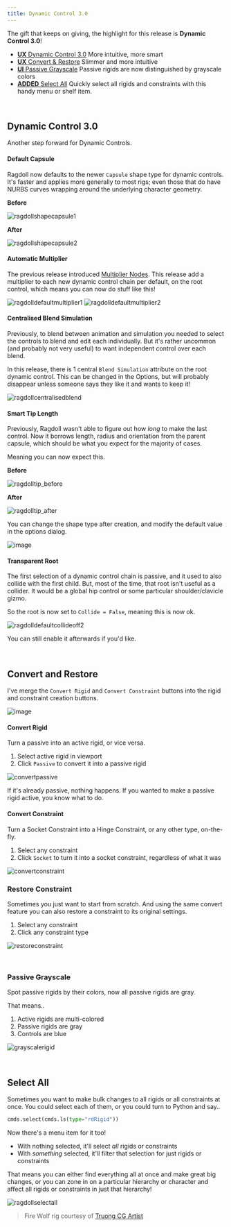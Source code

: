 ```yaml
---
title: Dynamic Control 3.0
---
```


The gift that keeps on giving, the highlight for this release is **Dynamic Control 3.0**!

- [**UX** Dynamic Control 3.0](#dynamic-control-30) More intuitive, more smart
- [**UX** Convert & Restore](#convert-and-restore) Slimmer and more intuitive
- [**UI** Passive Grayscale](#passive-grayscale) Passive rigids are now distinguished by grayscale colors
- [**ADDED** Select All](#select-all) Quickly select all rigids and constraints with this handy menu or shelf item.

<br>

## Dynamic Control 3.0

Another step forward for Dynamic Controls.

#### Default Capsule

Ragdoll now defaults to the newer `Capsule` shape type for dynamic controls. It's faster and applies more generally to most rigs; even those that do have NURBS curves wrapping around the underlying character geometry.

**Before**

![ragdollshapecapsule1](https://user-images.githubusercontent.com/2152766/104713275-91654a00-571b-11eb-83cc-595af18f5f2f.gif)

**After**

![ragdollshapecapsule2](https://user-images.githubusercontent.com/2152766/104713268-90ccb380-571b-11eb-99a1-33a8e3ab3f87.gif)

#### Automatic Multiplier

The previous release introduced [Multiplier Nodes](/releases/2021.01.14/#multiplier-nodes). This release add a multiplier to each new dynamic control chain per default, on the root control, which means you can now do stuff like this!

![ragdolldefaultmultiplier1](https://user-images.githubusercontent.com/2152766/104618285-667be700-5684-11eb-917e-292e190452dc.gif)
![ragdolldefaultmultiplier2](https://user-images.githubusercontent.com/2152766/104618296-6bd93180-5684-11eb-8d36-3f6582f69077.gif)

#### Centralised Blend Simulation

Previously, to blend between animation and simulation you needed to select the controls to blend and edit each individually. But it's rather uncommon (and probably not very useful) to want independent control over each blend.

In this release, there is 1 central `Blend Simulation` attribute on the root dynamic control. This can be changed in the Options, but will probably disappear unless someone says they like it and wants to keep it!

![ragdollcentralisedblend](https://user-images.githubusercontent.com/2152766/104612685-62e56180-567e-11eb-8c8c-21f1f57db099.gif)

#### Smart Tip Length

Previously, Ragdoll wasn't able to figure out how *long* to make the last control. Now it borrows length, radius and orientation from the parent capsule, which should be what you expect for the majority of cases.

Meaning you can now expect this.

**Before**

![ragdolltip_before](https://user-images.githubusercontent.com/2152766/104611251-d38b7e80-567c-11eb-8976-3fb87d67fa2b.gif) 

**After**

![ragdolltip_after](https://user-images.githubusercontent.com/2152766/104611220-cc647080-567c-11eb-809c-414607876bc2.gif)

You can change the shape type after creation, and modify the default value in the options dialog.

![image](https://user-images.githubusercontent.com/2152766/104717762-b066da80-5721-11eb-849c-1465a6474924.png)

#### Transparent Root

The first selection of a dynamic control chain is passive, and it used to also collide with the first child. But, most of the time, that root isn't useful as a collider. It would be a global hip control or some particular shoulder/clavicle gizmo.

So the root is now set to `Collide = False`, meaning this is now ok.

![ragdolldefaultcollideoff2](https://user-images.githubusercontent.com/2152766/104714354-06854f00-571d-11eb-96ed-97d62c8d8678.gif)

You can still enable it afterwards if you'd like.

<br>

## Convert and Restore

I've merge the `Convert Rigid` and `Convert Constraint` buttons into the rigid and constraint creation buttons.

![image](https://user-images.githubusercontent.com/47274066/104730385-deecb180-5731-11eb-96ae-e76fa3594980.png)

#### Convert Rigid

Turn a passive into an active rigid, or vice versa.

1. Select active rigid in viewport
2. Click `Passive` to convert it into a passive rigid

![convertpassive](https://user-images.githubusercontent.com/47274066/104730445-f5930880-5731-11eb-8d2f-a25fa30f2297.gif)

If it's already passive, nothing happens. If you wanted to make a passive rigid active, you know what to do.

#### Convert Constraint

Turn a Socket Constraint into a Hinge Constraint, or any other type, on-the-fly.

1. Select any constraint
2. Click `Socket` to turn it into a socket constraint, regardless of what it was

![convertconstraint](https://user-images.githubusercontent.com/47274066/104730441-f461db80-5731-11eb-9b0a-8cb9ed03d122.gif)

### Restore Constraint

Sometimes you just want to start from scratch. And using the same convert feature you can also restore a constraint to its original settings.

1. Select any constraint
2. Click any constraint type

![restoreconstraint](https://user-images.githubusercontent.com/47274066/104730440-f3c94500-5731-11eb-9822-7c05343d4cc6.gif)

<br>

### Passive Grayscale

Spot passive rigids by their colors, now all passive rigids are gray.

That means..

1. Active rigids are multi-colored
2. Passive rigids are gray
3. Controls are blue

![grayscalerigid](https://user-images.githubusercontent.com/47274066/104733490-abf8ec80-5736-11eb-9334-4eb150236e85.gif)

<br>

## Select All

Sometimes you want to make bulk changes to all rigids or all constraints at once. You could select each of them, or you could turn to Python and say..

```py
cmds.select(cmds.ls(type="rdRigid"))
```

Now there's a menu item for it too!

- With nothing selected, it'll select *all* rigids or constraints
- With *something* selected, it'll filter that selection for just rigids or constraints

That means you can either find everything all at once and make great big changes, or you can zone in on a particular hierarchy or character and affect all rigids or constraints in just that hierarchy!

![ragdollselectall](https://user-images.githubusercontent.com/2152766/104617794-c756ef80-5683-11eb-8fe4-ec16dae50795.gif)

> Fire Wolf rig courtesy of [Truong CG Artist](https://gumroad.com/truongcgartist?sort=page_layout#krsIT)
